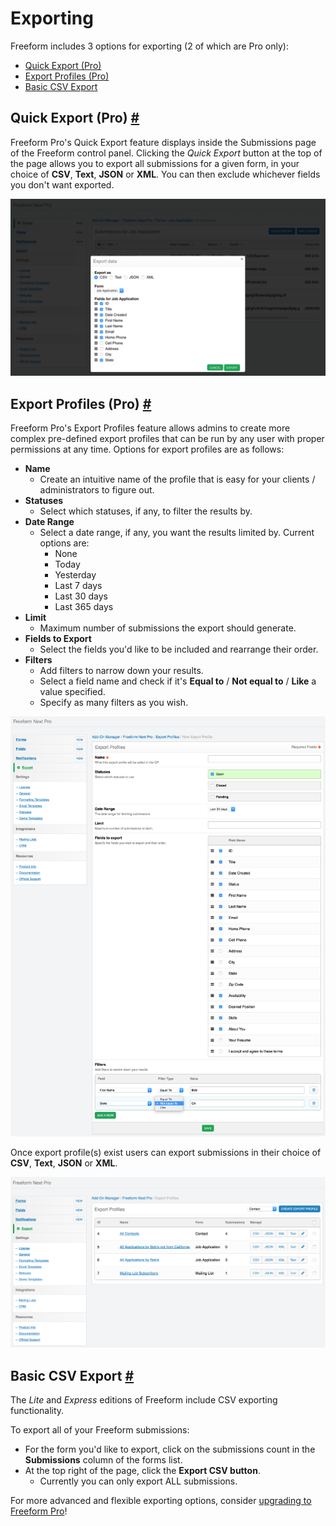 # Exporting

Freeform includes 3 options for exporting (2 of which are Pro only):

* [Quick Export (Pro)](#quick-export)
* [Export Profiles (Pro)](#export-profiles)
* [Basic CSV Export](#basic-csv)

## Quick Export (Pro) <a href="#quick-export" id="quick-export" class="docs-anchor">#</a>

Freeform Pro's Quick Export feature displays inside the Submissions page of the Freeform control panel. Clicking the *Quick Export* button at the top of the page allows you to export all submissions for a given form, in your choice of **CSV**, **Text**, **JSON** or **XML**. You can then exclude whichever fields you don't want exported.

[![Quick Export](images/cp_export-quick.png)](images/cp_export-quick.png)


## Export Profiles (Pro) <a href="#export-profiles" id="export-profiles" class="docs-anchor">#</a>

Freeform Pro's Export Profiles feature allows admins to create more complex pre-defined export profiles that can be run by any user with proper permissions at any time. Options for export profiles are as follows:

* **Name**
	* Create an intuitive name of the profile that is easy for your clients / administrators to figure out.
* **Statuses**
	* Select which statuses, if any, to filter the results by.
* **Date Range**
	* Select a date range, if any, you want the results limited by. Current options are:
		* None
		* Today
		* Yesterday
		* Last 7 days
		* Last 30 days
		* Last 365 days
* **Limit**
	* Maximum number of submissions the export should generate.
* **Fields to Export**
	* Select the fields you'd like to be included and rearrange their order.
* **Filters**
	* Add filters to narrow down your results.
	* Select a field name and check if it's **Equal to** / **Not equal to** / **Like** a value specified.
	* Specify as many filters as you wish.

[![Form](images/cp_export-profile-create.png)](images/cp_export-profile-create.png)

Once export profile(s) exist users can export submissions in their choice of **CSV**, **Text**, **JSON** or **XML**.

[![Form](images/cp_export-profile-list.png)](images/cp_export-profile-list.png)


## Basic CSV Export <a href="#basic-csv" id="basic-csv" class="docs-anchor">#</a>

The *Lite* and *Express* editions of Freeform include CSV exporting functionality.

To export all of your Freeform submissions:

* For the form you'd like to export, click on the submissions count in the **Submissions** column of the forms list.
* At the top right of the page, click the **Export CSV button**.
	* Currently you can only export ALL submissions.

For more advanced and flexible exporting options, consider [upgrading to Freeform Pro](https://solspace.com/expressionengine/freeform/#compare)!
